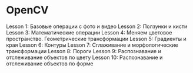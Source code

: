 # OpenCV
Lesson 1: Базовые операции с фото и видео
Lesson 2: Ползунки и кисти
Lesson 3: Математические операции
Lesson 4: Меняем цветовое пространство. Геометрические трансформации
Lesson 5: Градиенты и края
Lesson 6: Контуры
Lesson 7: Сглаживание и морфологические трансформации
Lesson 8: Пороги
Lesson 9: Распознавание и отслеживание объектов по цвету
Lesson 10: Распознавание и отслеживание объектов по форме
